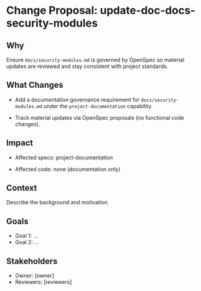 # Change Proposal: update-doc-docs-security-modules

## Why

Ensure `docs/security-modules.md` is governed by OpenSpec so material updates are reviewed and stay consistent with project standards.

## What Changes

- Add a documentation governance requirement for `docs/security-modules.md` under the `project-documentation` capability.

- Track material updates via OpenSpec proposals (no functional code changes).

## Impact

- Affected specs: project-documentation

- Affected code: none (documentation only)

## Context

Describe the background and motivation.


## Goals

- Goal 1: ...
- Goal 2: ...


## Stakeholders

- Owner: [owner]
- Reviewers: [reviewers]

